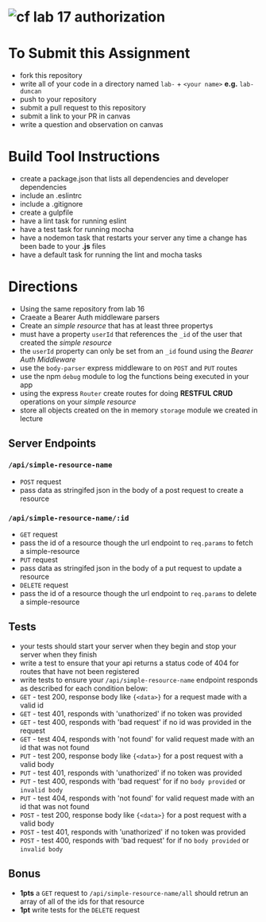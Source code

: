 ![cf](https://i.imgur.com/7v5ASc8.png) lab 17 authorization
======

# To Submit this Assignment
  * fork this repository
  * write all of your code in a directory named `lab-` + `<your name>` **e.g.** `lab-duncan`
  * push to your repository
  * submit a pull request to this repository
  * submit a link to your PR in canvas
  * write a question and observation on canvas

# Build Tool Instructions
* create a package.json that lists all dependencies and developer dependencies
* include an .eslintrc
* include a .gitignore
* create a gulpfile
 * have a lint task for running eslint
 * have a test task for running mocha
 * have a nodemon task that restarts your server any time a change has been bade to your **.js** files
 * have a default task for running the lint and mocha tasks

# Directions
* Using the same repository from lab 16
* Craeate a Bearer Auth middleware parsers
* Create an _simple resource_ that has at least three propertys
 * must have a property `userId` that references the `_id` of the user that created the _simple resource_
 * the `userId` property can only be set from an `_id` found using the _Bearer Auth Middleware_
* use the `body-parser` express middleware to on `POST` and `PUT` routes
* use the npm `debug` module to log the functions being executed in your app
* using the express `Router` create routes for doing **RESTFUL CRUD** operations on your _simple resource_
 * store all objects created on the in memory `storage` module we created in lecture

## Server Endpoints
### `/api/simple-resource-name`
* `POST` request
 * pass data as stringifed json in the body of a post request to create a resource

### `/api/simple-resource-name/:id`
* `GET` request 
 * pass the id of a resource though the url endpoint to `req.params` to fetch a simple-resource   
* `PUT` request
 * pass data as stringifed json in the body of a put request to update a resource
* `DELETE` request
 * pass the id of a resource though the url endpoint to `req.params` to delete a simple-resource   

## Tests 
* your tests should start your server when they begin and stop your server when they finish
* write a test to ensure that your api returns a status code of 404 for routes that have not been registered
* write tests to ensure your `/api/simple-resource-name` endpoint responds as described for each condition below:
 * `GET` - test 200, response body like `{<data>}` for a request made with a valid id 
 * `GET` - test 401, responds with 'unathorized' if no token was provided
 * `GET` - test 400, responds with 'bad request' if no id was provided in the request
 * `GET` - test 404, responds with 'not found' for valid request made with an id that was not found
 * `PUT` - test 200, response body like  `{<data>}` for a post request with a valid body
 * `PUT` - test 401, responds with 'unathorized' if no token was provided
 * `PUT` - test 400, responds with 'bad request' for if no `body provided` or `invalid body`
 * `PUT` - test 404, responds with 'not found' for valid request made with an id that was not found
 * `POST` - test 200, response body like  `{<data>}` for a post request with a valid body
 * `POST` - test 401, responds with 'unathorized' if no token was provided
 * `POST` - test 400, responds with 'bad request' for if no `body provided` or `invalid body`

## Bonus
* **1pts** a `GET` request to `/api/simple-resource-name/all` should retrun an array of all of the ids for that resource
* **1pt** write tests for the `DELETE` request

